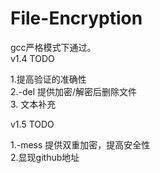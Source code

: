 # File-Encryption
 

gcc严格模式下通过。
<br>
v1.4 TODO<br>

1.提高验证的准确性 <br>
2.-del 提供加密/解密后删除文件<br>
3. 文本补充 <br>

v1.5 TODO<br>

1.-mess 提供双重加密，提高安全性<br> 
2.显现github地址 <br>
